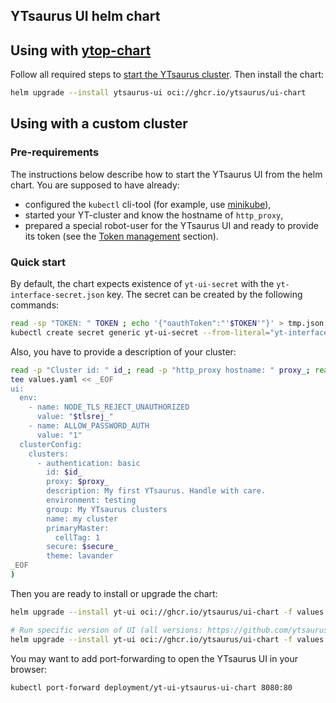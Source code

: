 ## YTsaurus UI helm chart

## Using with [ytop-chart](https://github.com/ytsaurus/ytsaurus-k8s-operator/pkgs/container/ytop-chart)

Follow all required steps to [start the YTsaurus cluster](https://ytsaurus.tech/docs/en/overview/try-yt#starting-ytsaurus-cluster1). Then install the chart:

```bash
helm upgrade --install ytsaurus-ui oci://ghcr.io/ytsaurus/ui-chart
```

## Using with a custom cluster

### Pre-requirements

The instructions below describe how to start the YTsaurus UI from the helm chart. You are supposed to have already:

- configured the `kubectl` cli-tool (for example, use [minikube](https://minikube.sigs.k8s.io/docs/start/)),
- started your YT-cluster and know the hostname of `http_proxy`,
- prepared a special robot-user for the YTsaurus UI and ready to provide its token (see the [Token management](https://ytsaurus.tech/docs/user-guide/storage/auth) section).

### Quick start

By default, the chart expects existence of `yt-ui-secret` with the `yt-interface-secret.json` key. The secret can be created by the following commands:

```bash
read -sp "TOKEN: " TOKEN ; echo '{"oauthToken":"'$TOKEN'"}' > tmp.json
kubectl create secret generic yt-ui-secret --from-literal="yt-interface-secret.json=$(cat tmp.json)" && rm tmp.json
```

Also, you have to provide a description of your cluster:

```bash
read -p "Cluster id: " id_; read -p "http_proxy hostname: " proxy_; read -p "Use https [true/false]: " secure_; read -p "NODE_TLS_REJECT_UNAUTHORIZED [1/0]: " tlsrej_; (
tee values.yaml << _EOF
ui:
  env:
    - name: NODE_TLS_REJECT_UNAUTHORIZED
      value: "$tlsrej_"
    - name: ALLOW_PASSWORD_AUTH
      value: "1"
  clusterConfig:
    clusters:
      - authentication: basic
        id: $id_
        proxy: $proxy_
        description: My first YTsaurus. Handle with care.
        environment: testing
        group: My YTsaurus clusters
        name: my cluster
        primaryMaster:
          cellTag: 1
        secure: $secure_
        theme: lavander
_EOF
)
```

Then you are ready to install or upgrade the chart:

```bash
helm upgrade --install yt-ui oci://ghcr.io/ytsaurus/ui-chart -f values.yaml

# Run specific version of UI (all versions: https://github.com/ytsaurus/ytsaurus-ui/pkgs/container/ui)
helm upgrade --install yt-ui oci://ghcr.io/ytsaurus/ui-chart -f values.yaml --set ui.image.tag=1.60.1
```

You may want to add port-forwarding to open the YTsaurus UI in your browser:

```bash
kubectl port-forward deployment/yt-ui-ytsaurus-ui-chart 8080:80
```
